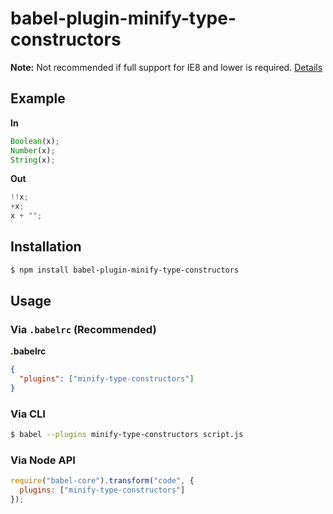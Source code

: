 # babel-plugin-minify-type-constructors

**Note:** Not recommended if full support for IE8 and lower is required. [Details](https://github.com/amasad/babel-minify/pull/45#discussion_r70181249)

## Example

**In**

```javascript
Boolean(x);
Number(x);
String(x);
```

**Out**

```javascript
!!x;
+x;
x + "";
```

## Installation

```sh
$ npm install babel-plugin-minify-type-constructors
```

## Usage

### Via `.babelrc` (Recommended)

**.babelrc**

```json
{
  "plugins": ["minify-type-constructors"]
}
```

### Via CLI

```sh
$ babel --plugins minify-type-constructors script.js
```

### Via Node API

```javascript
require("babel-core").transform("code", {
  plugins: ["minify-type-constructors"]
});
```
